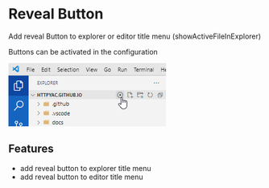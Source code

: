 # Reveal Button

Add reveal Button to explorer or editor title menu (showActiveFileInExplorer)

Buttons can be activated in the configuration

![](examples/preview.png)

## Features
* add reveal button to explorer title menu
* add reveal button to editor title menu 


